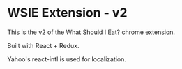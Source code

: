 # WSIE Extension - v2

This is the v2 of the What Should I Eat? chrome extension.

Built with React + Redux.

Yahoo's react-intl is used for localization.
